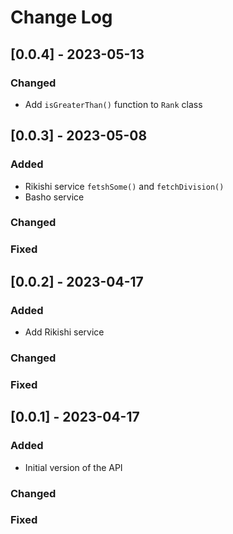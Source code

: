 # Change Log

## [0.0.4] - 2023-05-13

### Changed
- Add `isGreaterThan()` function to `Rank` class

## [0.0.3] - 2023-05-08

### Added
- Rikishi service `fetshSome()` and `fetchDivision()`
- Basho service

### Changed

### Fixed


## [0.0.2] - 2023-04-17

### Added
- Add Rikishi service

### Changed

### Fixed


## [0.0.1] - 2023-04-17

### Added
- Initial version of the API

### Changed

### Fixed
